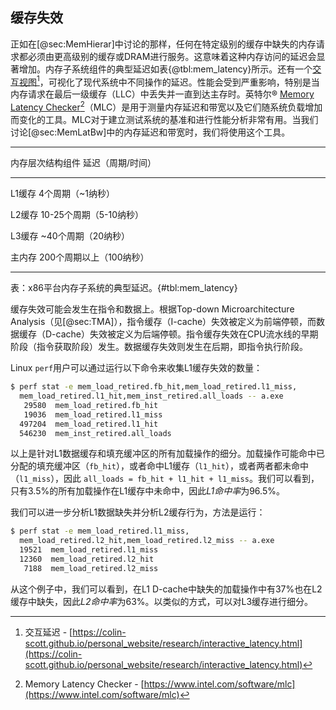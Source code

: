 
## 缓存失效

正如在[@sec:MemHierar]中讨论的那样，任何在特定级别的缓存中缺失的内存请求都必须由更高级别的缓存或DRAM进行服务。这意味着这种内存访问的延迟会显著增加。内存子系统组件的典型延迟如表{@tbl:mem_latency}所示。还有一个[交互视图](https://colin-scott.github.io/personal_website/research/interactive_latency.html)[^1]，可视化了现代系统中不同操作的延迟。性能会受到严重影响，特别是当内存请求在最后一级缓存（LLC）中丢失并一直到达主存时。英特尔® [Memory Latency Checker](https://www.intel.com/software/mlc)[^2]（MLC）是用于测量内存延迟和带宽以及它们随系统负载增加而变化的工具。MLC对于建立测试系统的基准和进行性能分析非常有用。当我们讨论[@sec:MemLatBw]中的内存延迟和带宽时，我们将使用这个工具。

-------------------------------------------------
内存层次结构组件          延迟（周期/时间）

--------------------------   --------------------
L1缓存                      4个周期（~1纳秒）

L2缓存                      10-25个周期（5-10纳秒）

L3缓存                      ~40个周期（20纳秒）

主内存                      200个周期以上（100纳秒）

-------------------------------------------------

表：x86平台内存子系统的典型延迟。{#tbl:mem_latency}

缓存失效可能会发生在指令和数据上。根据Top-down Microarchitecture Analysis（见[@sec:TMA]），指令缓存（I-cache）失效被定义为前端停顿，而数据缓存（D-cache）失效被定义为后端停顿。指令缓存失效在CPU流水线的早期阶段（指令获取阶段）发生。数据缓存失效则发生在后期，即指令执行阶段。

Linux `perf`用户可以通过运行以下命令来收集L1缓存失效的数量：

```bash
$ perf stat -e mem_load_retired.fb_hit,mem_load_retired.l1_miss,
  mem_load_retired.l1_hit,mem_inst_retired.all_loads -- a.exe
   29580  mem_load_retired.fb_hit
   19036  mem_load_retired.l1_miss
  497204  mem_load_retired.l1_hit
  546230  mem_inst_retired.all_loads
```

以上是针对L1数据缓存和填充缓冲区的所有加载操作的细分。加载操作可能命中已分配的填充缓冲区（`fb_hit`），或者命中L1缓存（`l1_hit`），或者两者都未命中（`l1_miss`），因此 `all_loads = fb_hit + l1_hit + l1_miss`。我们可以看到，只有3.5%的所有加载操作在L1缓存中未命中，因此*L1命中率*为96.5%。

我们可以进一步分析L1数据缺失并分析L2缓存行为，方法是运行：

```bash
$ perf stat -e mem_load_retired.l1_miss,
  mem_load_retired.l2_hit,mem_load_retired.l2_miss -- a.exe
  19521  mem_load_retired.l1_miss
  12360  mem_load_retired.l2_hit
   7188  mem_load_retired.l2_miss
```

从这个例子中，我们可以看到，在L1 D-cache中缺失的加载操作中有37%也在L2缓存中缺失，因此*L2命中率*为63%。以类似的方式，可以对L3缓存进行细分。


[^1]: 交互延迟 - [https://colin-scott.github.io/personal_website/research/interactive_latency.html](https://colin-scott.github.io/personal_website/research/interactive_latency.html)
[^2]: Memory Latency Checker - [https://www.intel.com/software/mlc](https://www.intel.com/software/mlc)